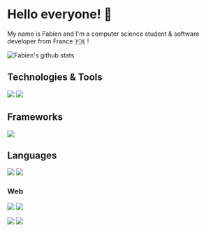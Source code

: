 # Hello everyone! 👋

My name is Fabien and I'm a computer science student & software developer from France 🇫🇷 !

![Fabien's github stats](https://github-readme-stats.vercel.app/api?username=Fabien-jrt)
<!-- ![Top Langs](https://github-readme-stats.vercel.app/api/top-langs/?username=Fabien-jrt&layout=compact) 
Comming soon: no public projects at the moment
-->

## Technologies & Tools
<!-- main color: 2bbc8a -->
![](https://img.shields.io/badge/OS-MacOS%20&%20Linux-informational?style=flat&color=2bbc8a)
![](https://img.shields.io/badge/Shell-Bash%20&%20Zsh-informational?style=flat&logo=gnu-bash&logoColor=white&color=2bbc8a)


## Frameworks
![](https://img.shields.io/badge/Php-CodeIgniter-informational?style=flat&logo=codeigniter&logoColor=white&color=EF4223)


## Languages
![](https://img.shields.io/badge/Code-Java-informational?style=flat&logo=java&logoColor=white&color=red)
![](https://img.shields.io/badge/Code-Python-informational?style=flat&logo=python&logoColor=white&color=3776AB)


### Web
![](https://img.shields.io/badge/Code-CSS3-informational?style=flat&logo=css3&logoColor=white&color=1572B6)
![](https://img.shields.io/badge/Code-HTML5-informational?style=flat&logo=html5&logoColor=white&color=E34F26)

![](https://img.shields.io/badge/Code-Javascript-informational?style=flat&logo=javascript&logoColor=white&color=F7DF1E)
![](https://img.shields.io/badge/Code-PHP-informational?style=flat&logo=php&logoColor=white&color=777BB4)  

